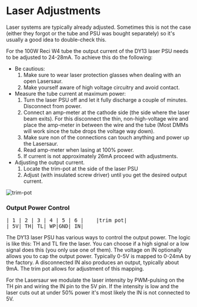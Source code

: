 Laser Adjustments
=================

Laser systems are typically already adjusted. Sometimes this is not the case (either they forgot or the tube and PSU was bought separately) so it's usually a good idea to double-check this.

For the 100W Reci W4 tube the output current of the DY13 laser PSU needs to be adjusted to 24-28mA. To achieve this do the following:

  - Be cautious:
    1. Make sure to wear laser protection glasses when dealing with an open Lasersaur.
    2. Make yourself aware of high voltage circuitry and avoid contact.
  - Measure the tube current at maximum power:
    1. Turn the laser PSU off and let it fully discharge a couple of minutes. Disconnect from power.
    2. Connect an amp-meter at the cathode side (the side where the laser beam exits). For this disconnect the thin, non-high-voltage wire and place the amp-meter in between the wire and the tube (Most DMMs will work since the tube drops the voltage way down).
    3. Make sure non of the connections can touch anything and power up the Lasersaur.
    4. Read amp-meter when lasing at 100% power.
    5. If current is not approximately 26mA proceed with adjustments.
  - Adjusting the output current.
    1. Locate the trim-pot at the side of the laser PSU
    2. Adjust (with insulated screw driver) until you get the desired output current.

![trim-pot](http://farm8.staticflickr.com/7044/6987014326_2eca395e36_z.jpg)


### Output Power Control

<pre>
| 1 | 2 | 3 | 4 | 5 | 6 |    |trim pot|
| 5V| TH| TL| WP|GND| IN|
</pre>

The DY13 laser PSU has various ways to control the output power. The logic is like this: TH and TL fire the laser. You can choose if a high signal or a low signal does this (you only use one of them). The voltage on IN optionally allows you to cap the output power. Typically 0-5V is mapped to 0-24mA by the factory. A disconnected IN also produces an output, typically about 9mA. The trim pot allows for adjustment of this mapping.

For the Lasersaur we modulate the laser intensity by PWM-pulsing on the TH pin and wiring the IN pin to the 5V pin. If the intensity is low and the laser cuts out at under 50% power it's most likely the IN is not connected to 5V.

